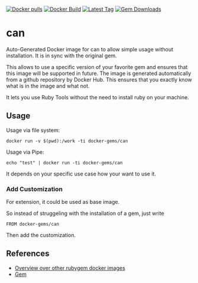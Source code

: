 [![Docker pulls](https://img.shields.io/docker/pulls/rubygem/can.svg)](https://hub.docker.com/r/rubygem/can/)
[![Docker Build](https://img.shields.io/docker/automated/rubygem/can.svg)](https://hub.docker.com/r/rubygem/can/)
[![Latest Tag](https://img.shields.io/github/tag/docker-rubygem/can.svg)](https://hub.docker.com/r/rubygem/can/)
[![Gem Downloads](https://img.shields.io/gem/dt/can.svg)](https://rubygems.org/gems/can/)
# can

Auto-Generated Docker image for can to allow simple usage without installation.
It is in sync with the original gem.

This allows to use a specific version of your favorite gem and ensures that this image will be supported in future.
The image is generated automatically from a github repository by Docker Hub.
This ensures that you exactly know what is in the image and what not.

It lets you use Ruby Tools without the need to install ruby on your machine.

## Usage

Usage via file system:

`docker run -v $(pwd):/work -ti docker-gems/can`

Usage via Pipe:

`echo "test" | docker run -ti docker-gems/can`

It depends on your specific use case how your want to use it.

### Add Customization

For extension, it could be used as base image.

So instead of struggeling with the installation of a gem, just write

`FROM docker-gems/can`

Then add the customization.

## References

 - [Overview over other rubygem docker images](https://github.com/thinkbot/docker-rubygem)
 - [Gem](https://rubygems.org/gems/can/)
